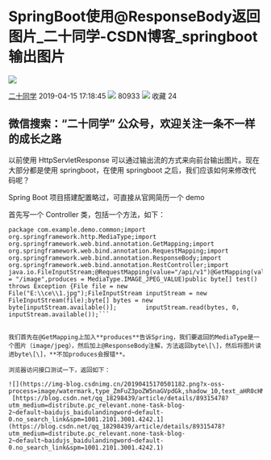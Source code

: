 # SpringBoot使用@ResponseBody返回图片_二十同学-CSDN博客_springboot输出图片
![](https://csdnimg.cn/release/blogv2/dist/pc/img/original.png)

[二十同学](https://ershi.blog.csdn.net/) 2019-04-15 17:18:45 ![](https://csdnimg.cn/release/blogv2/dist/pc/img/articleReadEyes.png)
 80933 ![](https://csdnimg.cn/release/blogv2/dist/pc/img/tobarCollect.png)
 收藏  24 

## **微信搜索：“二十同学” 公众号，欢迎关注一条不一样的成长之路**       

以前使用 HttpServletResponse 可以通过输出流的方式来向前台输出图片。现在大部分都是使用 springboot，在使用 springboot 之后，我们应该如何来修改代码呢？

Spring Boot 项目搭建配置略过，可直接从官网简历一个 demo

首先写一个 Controller 类，包括一个方法，如下：

````null
package com.example.demo.common;import org.springframework.http.MediaType;import org.springframework.web.bind.annotation.GetMapping;import org.springframework.web.bind.annotation.RequestMapping;import org.springframework.web.bind.annotation.ResponseBody;import org.springframework.web.bind.annotation.RestController;import java.io.FileInputStream;@RequestMapping(value="/api/v1")@GetMapping(value = "/image",produces = MediaType.IMAGE_JPEG_VALUE)public byte[] test() throws Exception {File file = new File("E:\\ce\\1.jpg");FileInputStream inputStream = new FileInputStream(file);byte[] bytes = new byte[inputStream.available()];        inputStream.read(bytes, 0, inputStream.available());```

  
我们首先在@GetMapping上加入**produces**告诉Spring，我们要返回的MediaType是一个图片（image/jpeg），然后加上@ResponseBody注解，方法返回byte\[\]，然后将图片读进byte\[\]，**不加produces会报错**。

浏览器访问接口测试一下，返回如下：

![](https://img-blog.csdnimg.cn/20190415170501182.png?x-oss-process=image/watermark,type_ZmFuZ3poZW5naGVpdGk,shadow_10,text_aHR0cHM6Ly9ibG9nLmNzZG4ubmV0L3FxXzE4Mjk4NDM5,size_16,color_FFFFFF,t_70) 
 [https://blog.csdn.net/qq_18298439/article/details/89315478?utm_medium=distribute.pc_relevant.none-task-blog-2~default~baidujs_baidulandingword~default-0.no_search_link&spm=1001.2101.3001.4242.1](https://blog.csdn.net/qq_18298439/article/details/89315478?utm_medium=distribute.pc_relevant.none-task-blog-2~default~baidujs_baidulandingword~default-0.no_search_link&spm=1001.2101.3001.4242.1)
````
